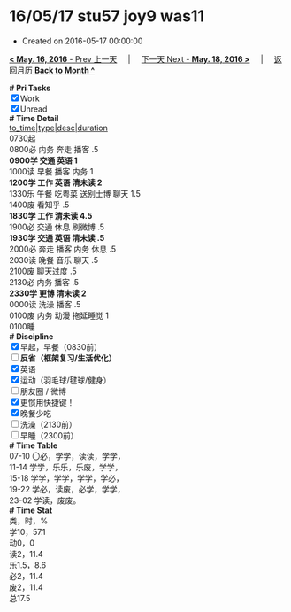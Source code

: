 # 16/05/17 stu57 joy9 was11

- Created on 2016-05-17 00:00:00

[**< May. 16, 2016** - Prev 上一天](_archived/lifelogs/2016/05/d16.md) &nbsp; &nbsp; | &nbsp; &nbsp; [下一天 Next - **May. 18, 2016 >**](_archived/lifelogs/2016/05/d18.md) &nbsp; &nbsp; |  &nbsp; &nbsp; [返回月历 **Back to Month ^**](_archived/lifelogs/2016/05/index.md)
<br/><div><b># Pri Tasks</b></div><div><input checked="true" type="checkbox"/>Work</div><div><input checked="true" type="checkbox"/>Unread</div><div><b># Time Detail</b></div><div><u>to_time|type|desc|duration</u></div><div>0730起</div><div>0800必 内务 奔走 播客 .5</div><div><b>0900学 交通 英语 1</b></div><div>1000读 早餐 播客 内务 1</div><div><b>1200学 工作 英语 清未读 2</b></div><div>1330乐 午餐 吃粤菜 送别士博 聊天 1.5</div><div>1400废 看知乎 .5</div><div><b>1830学 工作 清未读 4.5</b></div><div>1900必 交通 休息 刷微博 .5</div><div><b>1930学 交通 英语 清未读 .5</b></div><div>2000必 奔走 播客 内务 休息 .5</div><div>2030读 晚餐 音乐 聊天 .5</div><div>2100废 聊天过度 .5</div><div>2130必 内务 播客 .5</div><div><b>2330学 更博 清未读 2</b></div><div>0000读 洗澡 播客 .5</div><div>0100废 内务 动漫 拖延睡觉 1</div><div>0100睡</div><div><b># Discipline</b></div><div><input checked="true" type="checkbox"/>早起，早餐（0830前）</div><div><b><input type="checkbox"/></b><b>反省（框架复习/生活优化）</b></div><div><input checked="true" type="checkbox"/>英语</div><div><input checked="true" type="checkbox"/>运动（羽毛球/毽球/健身）</div><div><input type="checkbox"/>朋友圈 / 微博</div><div><input checked="true" type="checkbox"/>更惯用快捷键！</div><div><input checked="true" type="checkbox"/>晚餐少吃</div><div><input type="checkbox"/>洗澡（2130前）</div><div><input type="checkbox"/>早睡（2300前）</div><div><b># Time Table</b></div><div>07-10 〇必，学学，读读，学学，</div><div>11-14 学学，乐乐，乐废，学学，</div><div>15-18 学学，学学，学学，学必，</div><div>19-22 学必，读废，必学，学学，</div><div>23-02 学读，废废。</div><div><b># Time Stat</b></div><div>类，时，%</div><div>学10，57.1</div><div>动0，0</div><div>读2，11.4</div><div>乐1.5，8.6</div><div>必2，11.4</div><div>废2，11.4</div><div>总17.5</div>
